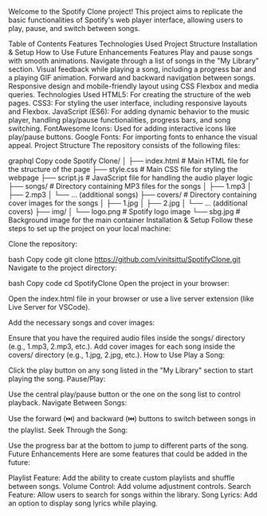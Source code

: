 Welcome to the Spotify Clone project! This project aims to replicate the basic functionalities of Spotify's web player interface, allowing users to play, pause, and switch between songs.

Table of Contents
Features
Technologies Used
Project Structure
Installation & Setup
How to Use
Future Enhancements
Features
Play and pause songs with smooth animations.
Navigate through a list of songs in the "My Library" section.
Visual feedback while playing a song, including a progress bar and a playing GIF animation.
Forward and backward navigation between songs.
Responsive design and mobile-friendly layout using CSS Flexbox and media queries.
Technologies Used
HTML5: For creating the structure of the web pages.
CSS3: For styling the user interface, including responsive layouts and Flexbox.
JavaScript (ES6): For adding dynamic behavior to the music player, handling play/pause functionalities, progress bars, and song switching.
FontAwesome Icons: Used for adding interactive icons like play/pause buttons.
Google Fonts: For importing fonts to enhance the visual appeal.
Project Structure
The repository consists of the following files:

graphql
Copy code
Spotify Clone/
│
├── index.html          # Main HTML file for the structure of the page
├── style.css           # Main CSS file for styling the webpage
├── script.js           # JavaScript file for handling the audio player logic
├── songs/              # Directory containing MP3 files for the songs
│   ├── 1.mp3
│   ├── 2.mp3
│   └── ... (additional songs)
├── covers/             # Directory containing cover images for the songs
│   ├── 1.jpg
│   ├── 2.jpg
│   └── ... (additional covers)
├── img/
│   └── logo.png        # Spotify logo image
└── sbg.jpg             # Background image for the main container
Installation & Setup
Follow these steps to set up the project on your local machine:

Clone the repository:

bash
Copy code
git clone https://github.com/vinitsittu/SpotifyClone.git
Navigate to the project directory:

bash
Copy code
cd SpotifyClone
Open the project in your browser:

Open the index.html file in your browser or use a live server extension (like Live Server for VSCode).

Add the necessary songs and cover images:

Ensure that you have the required audio files inside the songs/ directory (e.g., 1.mp3, 2.mp3, etc.).
Add cover images for each song inside the covers/ directory (e.g., 1.jpg, 2.jpg, etc.).
How to Use
Play a Song:

Click the play button on any song listed in the "My Library" section to start playing the song.
Pause/Play:

Use the central play/pause button or the one on the song list to control playback.
Navigate Between Songs:

Use the forward (⏭️) and backward (⏮️) buttons to switch between songs in the playlist.
Seek Through the Song:

Use the progress bar at the bottom to jump to different parts of the song.
Future Enhancements
Here are some features that could be added in the future:

Playlist Feature: Add the ability to create custom playlists and shuffle between songs.
Volume Control: Add volume adjustment controls.
Search Feature: Allow users to search for songs within the library.
Song Lyrics: Add an option to display song lyrics while playing.

